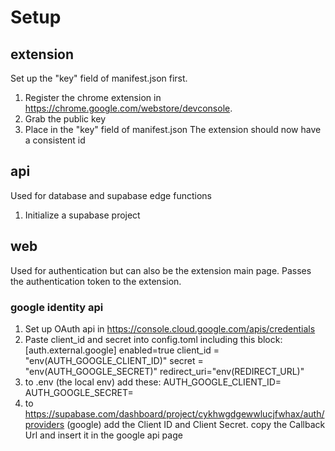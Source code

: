 

# Setup
## extension
Set up the "key" field of manifest.json first. 
1. Register the chrome extension in https://chrome.google.com/webstore/devconsole.
2. Grab the public key
3. Place in the "key" field of manifest.json
The extension should now have a consistent id

## api
Used for database and supabase edge functions
1. Initialize a supabase project

## web
Used for authentication but can also be the extension main page. Passes the authentication token to the extension.

### google identity api
1. Set up OAuth api in https://console.cloud.google.com/apis/credentials
2. Paste client_id and secret into config.toml including this block:
[auth.external.google]
    enabled=true
    client_id = "env(AUTH_GOOGLE_CLIENT_ID)"
    secret = "env(AUTH_GOOGLE_SECRET)"
    redirect_uri="env(REDIRECT_URL)"
3. to .env (the local env) add these:
    AUTH_GOOGLE_CLIENT_ID=
    AUTH_GOOGLE_SECRET=
4. to https://supabase.com/dashboard/project/cykhwgdgewwlucjfwhax/auth/providers (google) add the Client ID and Client Secret.
copy the Callback Url and insert it in the google api page

